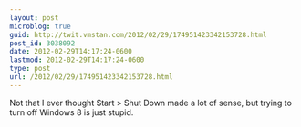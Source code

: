 ```yaml
---
layout: post
microblog: true
guid: http://twit.vmstan.com/2012/02/29/174951423342153728.html
post_id: 3038092
date: 2012-02-29T14:17:24-0600
lastmod: 2012-02-29T14:17:24-0600
type: post
url: /2012/02/29/174951423342153728.html
---
```

Not that I ever thought Start &gt; Shut Down made a lot of sense, but trying to turn off Windows 8 is just stupid.
